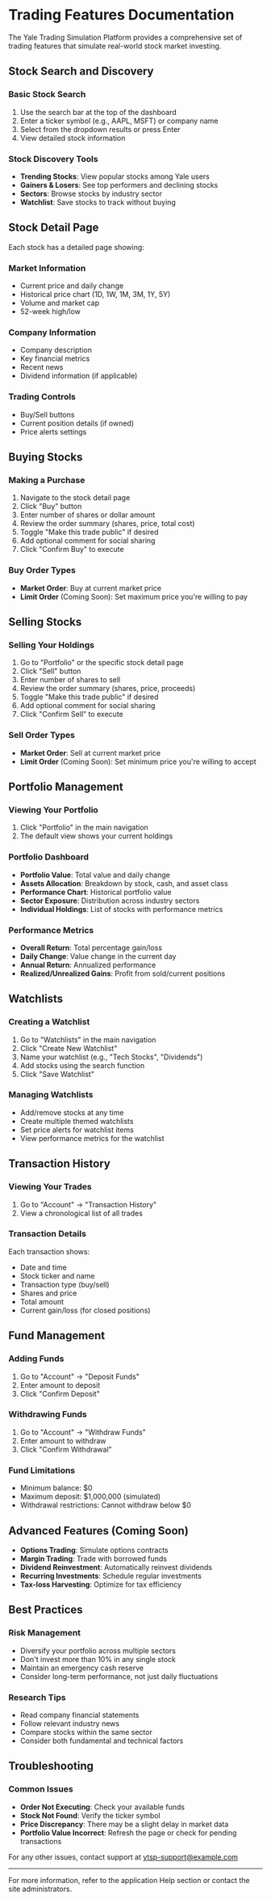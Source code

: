 # Trading Features Documentation

The Yale Trading Simulation Platform provides a comprehensive set of trading features that simulate real-world stock market investing.

## Stock Search and Discovery

### Basic Stock Search

1. Use the search bar at the top of the dashboard
2. Enter a ticker symbol (e.g., AAPL, MSFT) or company name
3. Select from the dropdown results or press Enter
4. View detailed stock information

### Stock Discovery Tools

- **Trending Stocks**: View popular stocks among Yale users
- **Gainers & Losers**: See top performers and declining stocks
- **Sectors**: Browse stocks by industry sector
- **Watchlist**: Save stocks to track without buying

## Stock Detail Page

Each stock has a detailed page showing:

### Market Information
- Current price and daily change
- Historical price chart (1D, 1W, 1M, 3M, 1Y, 5Y)
- Volume and market cap
- 52-week high/low

### Company Information
- Company description
- Key financial metrics
- Recent news
- Dividend information (if applicable)

### Trading Controls
- Buy/Sell buttons
- Current position details (if owned)
- Price alerts settings

## Buying Stocks

### Making a Purchase

1. Navigate to the stock detail page
2. Click "Buy" button
3. Enter number of shares or dollar amount
4. Review the order summary (shares, price, total cost)
5. Toggle "Make this trade public" if desired
6. Add optional comment for social sharing
7. Click "Confirm Buy" to execute

### Buy Order Types

- **Market Order**: Buy at current market price
- **Limit Order** (Coming Soon): Set maximum price you're willing to pay

## Selling Stocks

### Selling Your Holdings

1. Go to "Portfolio" or the specific stock detail page
2. Click "Sell" button
3. Enter number of shares to sell
4. Review the order summary (shares, price, proceeds)
5. Toggle "Make this trade public" if desired
6. Add optional comment for social sharing
7. Click "Confirm Sell" to execute

### Sell Order Types

- **Market Order**: Sell at current market price
- **Limit Order** (Coming Soon): Set minimum price you're willing to accept

## Portfolio Management

### Viewing Your Portfolio

1. Click "Portfolio" in the main navigation
2. The default view shows your current holdings

### Portfolio Dashboard

- **Portfolio Value**: Total value and daily change
- **Assets Allocation**: Breakdown by stock, cash, and asset class
- **Performance Chart**: Historical portfolio value
- **Sector Exposure**: Distribution across industry sectors
- **Individual Holdings**: List of stocks with performance metrics

### Performance Metrics

- **Overall Return**: Total percentage gain/loss
- **Daily Change**: Value change in the current day
- **Annual Return**: Annualized performance
- **Realized/Unrealized Gains**: Profit from sold/current positions

## Watchlists

### Creating a Watchlist

1. Go to "Watchlists" in the main navigation
2. Click "Create New Watchlist"
3. Name your watchlist (e.g., "Tech Stocks", "Dividends")
4. Add stocks using the search function
5. Click "Save Watchlist"

### Managing Watchlists

- Add/remove stocks at any time
- Create multiple themed watchlists
- Set price alerts for watchlist items
- View performance metrics for the watchlist

## Transaction History

### Viewing Your Trades

1. Go to "Account" → "Transaction History"
2. View a chronological list of all trades

### Transaction Details

Each transaction shows:
- Date and time
- Stock ticker and name
- Transaction type (buy/sell)
- Shares and price
- Total amount
- Current gain/loss (for closed positions)

## Fund Management

### Adding Funds

1. Go to "Account" → "Deposit Funds"
2. Enter amount to deposit
3. Click "Confirm Deposit"

### Withdrawing Funds

1. Go to "Account" → "Withdraw Funds"
2. Enter amount to withdraw
3. Click "Confirm Withdrawal"

### Fund Limitations

- Minimum balance: $0
- Maximum deposit: $1,000,000 (simulated)
- Withdrawal restrictions: Cannot withdraw below $0

## Advanced Features (Coming Soon)

- **Options Trading**: Simulate options contracts
- **Margin Trading**: Trade with borrowed funds
- **Dividend Reinvestment**: Automatically reinvest dividends
- **Recurring Investments**: Schedule regular investments
- **Tax-loss Harvesting**: Optimize for tax efficiency

## Best Practices

### Risk Management

- Diversify your portfolio across multiple sectors
- Don't invest more than 10% in any single stock
- Maintain an emergency cash reserve
- Consider long-term performance, not just daily fluctuations

### Research Tips

- Read company financial statements
- Follow relevant industry news
- Compare stocks within the same sector
- Consider both fundamental and technical factors

## Troubleshooting

### Common Issues

- **Order Not Executing**: Check your available funds
- **Stock Not Found**: Verify the ticker symbol
- **Price Discrepancy**: There may be a slight delay in market data
- **Portfolio Value Incorrect**: Refresh the page or check for pending transactions

For any other issues, contact support at ytsp-support@example.com

---

For more information, refer to the application Help section or contact the site administrators. 